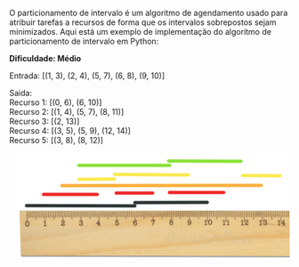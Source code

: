 O particionamento de intervalo é um algoritmo de agendamento usado para atribuir tarefas a recursos de forma que os intervalos sobrepostos sejam minimizados. Aqui está um exemplo de implementação do algoritmo de particionamento de intervalo em Python:

**Dificuldade: Médio**

Entrada:
 [(1, 3), (2, 4), (5, 7), (6, 8), (9, 10)]

Saida:<br>
Recurso 1: [(0, 6), (6, 10)] <br>
Recurso 2: [(1, 4), (5, 7), (8, 11)]<br>
Recurso 3: [(2, 13)]<br>
Recurso 4: [(3, 5), (5, 9), (12, 14)]<br>
Recurso 5: [(3, 8), (8, 12)]<br>

![](algoritmo.png)